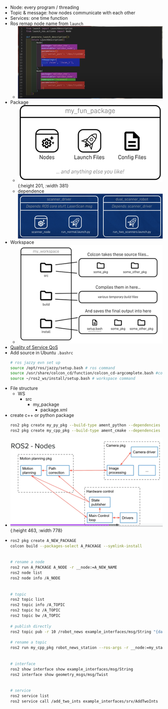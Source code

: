 - Node: every program / threading
- Topic & message: how nodes communicate with each other
- Services: one time function
- Ros remap node name from `launch`
	- ![image.png](../assets/image_1686260428021_0.png)
- Package
	- ![image.png](../assets/image_1686260792774_0.png){:height 201, :width 381}
	- dependence
	  ![image.png](../assets/image_1686260853143_0.png)
- Workspace
	- ![image.png](../assets/image_1686261313552_0.png)
- [Quality of Service QoS](https://docs.ros.org/en/foxy/Concepts/About-Quality-of-Service-Settings.html)
- Add source in Ubuntu `.bashrc`
  ```bash
  # ros jazzy evn set up
  source /opt/ros/jazzy/setup.bash # ros command
  source /usr/share/colcon_cd/function/colcon_cd-argcomplete.bash #colcon autocomplete
  source ~/ros2_ws/install/setup.bash # workspace command
  ```
- File structure
	- WS
		- src
			- my_package
				- package.xml
- create c++ or python package
  ```bash
  ros2 pkg create my_py_pkg --build-type ament_python --dependencies rclpy
  ros2 pkg create my_cpp_pkg --build-type ament_cmake --dependencies rclcpp
  ```
- ![image.png](../assets/image_1733300939828_0.png){:height 463, :width 778}
- ```bash
  ros2 pkg create A_NEW_PACKAGE
  colcon build --packages-select A_PACKAGE --symlink-install
  
  
  # rename a node
  ros2 run A_PACKAGE A_NODE -r __node:=A_NEW_NAME
  ros2 node list
  ros2 node info /A_NODE
  
  
  # topic
  ros2 topic list
  ros2 topic info /A_TOPIC
  ros2 topic hz /A_TOPIC
  ros2 topic bw /A_TOPIC
  
  # publish directly
  ros2 topic pub -r 10 /robot_news example_interfaces/msg/String "{data: 'hello from termina'}"
  
  # rename a topic
  ros2 run my_cpp_pkg robot_news_station --ros-args -r __node:=my_station -r robot_news:=my_news
  
  
  # interface
  ros2 show interface show example_interfaces/msg/String
  ros2 interface show geometry_msgs/msg/Twist
  
  
  # service
  ros2 service list
  ros2 service call /add_two_ints example_interfaces/srv/AddTwoInts  "{a: 2,b: 4}"
  ```